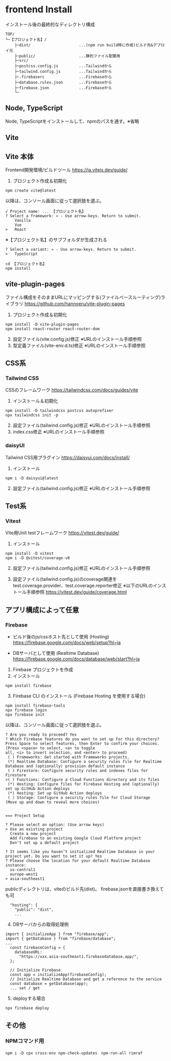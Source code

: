 # frontend Install

インストール後の最終的なディレクトリ構成
```
TOP/
└─【プロジェクト名】/
    ├─dist/                     ...(npm run build時に作成)ビルド先&デプロイ元
    ├─public/                   ...静的ファイル配置用
    ├─src/
    ├─postcss.config.js         ...Tailwindから
    ├─tailwind.config.js        ...Tailwindから
    ├─.firebaserc               ...Firebaseから
    ├─database.rules.json       ...Firebaseから
    ├─firebase.json             ...Firebaseから
    └─
```

## Node, TypeScript

Node, TypeScriptをインストールして、npmのパスを通す。※省略

## Vite

## Vite 本体

Frontend開発環境/ビルドツール
https://ja.vitejs.dev/guide/

1. プロジェクト作成＆初期化
```
npm create vite@latest
```

以降は、コンソール画面に従って選択肢を選ぶ。
```
√ Project name: ... 【プロジェクト名】
? Select a framework: » - Use arrow-keys. Return to submit.
    Vanilla
    Vue
>   React
```
※【プロジェクト名】のサブフォルダが生成される

```
? Select a variant: » - Use arrow-keys. Return to submit.
>   TypeScript
```
```
cd 【プロジェクト名】
npm install 
```

## vite-plugin-pages

ファイル構成をそのままURLにマッピングする(ファイルベースルーティング)ライブラリ
https://github.com/hannoeru/vite-plugin-pages

1. プロジェクト作成＆初期化
```
npm install -D vite-plugin-pages
npm install react-router react-router-dom
```

2. 設定ファイル(vite.config.js)修正 ※URLのインストール手順参照
3. 型定義ファイル(vite-env.d.ts)修正 ※URLのインストール手順参照


## CSS系

### Tailwind CSS

CSSのフレームワーク
https://tailwindcss.com/docs/guides/vite

1. インストール＆初期化
```
npm install -D tailwindcss postcss autoprefixer
npx tailwindcss init -p
```

2. 設定ファイル(tailwind.config.js)修正 ※URLのインストール手順参照
3. index.css修正 ※URLのインストール手順参照

### daisyUI 

Tailwind CSS用プラグイン
https://daisyui.com/docs/install/

1. インストール
```
npm i -D daisyui@latest
```

2. 設定ファイル(tailwind.config.js)修正 ※URLのインストール手順参照

## Test系

### Vitest 

Vite用Unit testフレームワーク
https://vitest.dev/guide/

1. インストール
```
npm install -D vitest
npm i -D @vitest/coverage-v8
```

2. 設定ファイル(tailwind.config.js)修正 ※URLのインストール手順参照

3. 設定ファイル(tailwind.config.js)のcoverage関連をtest.coverage.provider、test.coverage.reporter修正 ※以下のURLのインストール手順参照
https://vitest.dev/guide/coverage.html

## アプリ構成によって任意

### Firebase

- ビルド後のjs/cssホスト先として使用 (Hosting)
https://firebase.google.com/docs/web/setup?hl=ja

- DBサーバとして使用 (Realtime Database)
https://firebase.google.com/docs/database/web/start?hl=ja


1. Firebase プロジェクトを作成
2. インストール
```
npm install firebase
```
3. Firebase CLI のインストール (Firebase Hosting を使用する場合)
```
npm install firebase-tools
npx firebase login
npx firebase init
```

以降は、コンソール画面に従って選択肢を選ぶ。
```
? Are you ready to proceed? Yes
? Which Firebase features do you want to set up for this directory? Press Space to select features, then Enter to confirm your choices. (Press <space> to select, <a> to toggle 
all, <i> to invert selection, and <enter> to proceed)
 ( ) Frameworks: Get started with Frameworks projects.
 (*) Realtime Database: Configure a security rules file for Realtime Database and (optionally) provision default instance
 ( ) Firestore: Configure security rules and indexes files for Firestore
>( ) Functions: Configure a Cloud Functions directory and its files
 (*) Hosting: Configure files for Firebase Hosting and (optionally) set up GitHub Action deploys
 (*) Hosting: Set up GitHub Action deploys
 ( ) Storage: Configure a security rules file for Cloud Storage
(Move up and down to reveal more choices)


=== Project Setup

? Please select an option: (Use arrow keys)
> Use an existing project
  Create a new project
  Add Firebase to an existing Google Cloud Platform project
  Don't set up a default project
  
? It seems like you haven’t initialized Realtime Database in your project yet. Do you want to set it up? Yes
? Please choose the location for your default Realtime Database instance: 
  us-central1
  europe-west1
> asia-southeast1
```

publicディレクトリは、viteのビルド先(dist)。
firebase.jsonを直接書き換えても可
```
  "hosting": {
    "public": "dist",
    ...
```

4. DBサーバからの取得処理例
```
import { initializeApp } from "firebase/app";
import { getDatabase } from "firebase/database";
...
  const firebaseConfig = {
    databaseURL:
      "https://xxx.asia-southeast1.firebasedatabase.app/",
  };

  // Initialize Firebase
  const app = initializeApp(firebaseConfig);
  // Initialize Realtime Database and get a reference to the service
  const database = getDatabase(app);
  ... set / get
```

5. deployする場合
```
npx firebase deploy
```


## その他

### NPMコマンド用

```
npm i -D cpx cross-env npm-check-updates　npm-run-all rimraf
```

